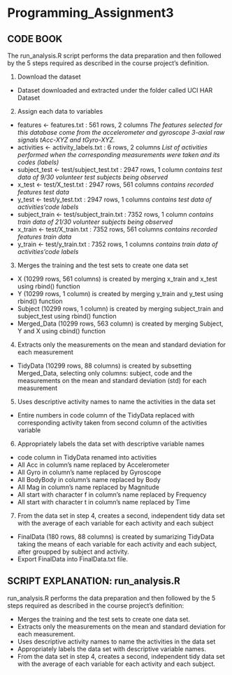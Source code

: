 # Programming_Assignment3

## CODE BOOK

The run_analysis.R script performs the data preparation and then followed by the 5 steps required as described in the course project’s definition.

1. Download the dataset
* Dataset downloaded and extracted under the folder called UCI HAR Dataset

2. Assign each data to variables
* features <- features.txt : 561 rows, 2 columns
_The features selected for this database come from the accelerometer and gyroscope 3-axial raw signals tAcc-XYZ and tGyro-XYZ._
* activities <- activity_labels.txt : 6 rows, 2 columns
_List of activities performed when the corresponding measurements were taken and its codes (labels)_
* subject_test <- test/subject_test.txt : 2947 rows, 1 column
_contains test data of 9/30 volunteer test subjects being observed_
* x_test <- test/X_test.txt : 2947 rows, 561 columns
_contains recorded features test data_
* y_test <- test/y_test.txt : 2947 rows, 1 columns
_contains test data of activities’code labels_
* subject_train <- test/subject_train.txt : 7352 rows, 1 column
_contains train data of 21/30 volunteer subjects being observed_
* x_train <- test/X_train.txt : 7352 rows, 561 columns
_contains recorded features train data_
* y_train <- test/y_train.txt : 7352 rows, 1 columns
_contains train data of activities’code labels_

3. Merges the training and the test sets to create one data set
* X (10299 rows, 561 columns) is created by merging x_train and x_test using rbind() function
* Y (10299 rows, 1 column) is created by merging y_train and y_test using rbind() function
* Subject (10299 rows, 1 column) is created by merging subject_train and subject_test using rbind() function
* Merged_Data (10299 rows, 563 column) is created by merging Subject, Y and X using cbind() function

4. Extracts only the measurements on the mean and standard deviation for each measurement
* TidyData (10299 rows, 88 columns) is created by subsetting Merged_Data, selecting only columns: subject, code and the measurements on the mean and standard deviation (std) for each measurement

5. Uses descriptive activity names to name the activities in the data set
* Entire numbers in code column of the TidyData replaced with corresponding activity taken from second column of the activities variable

6. Appropriately labels the data set with descriptive variable names
* code column in TidyData renamed into activities
* All Acc in column’s name replaced by Accelerometer
* All Gyro in column’s name replaced by Gyroscope
* All BodyBody in column’s name replaced by Body
* All Mag in column’s name replaced by Magnitude
* All start with character f in column’s name replaced by Frequency
* All start with character t in column’s name replaced by Time

7. From the data set in step 4, creates a second, independent tidy data set with the average of each variable for each activity and each subject
* FinalData (180 rows, 88 columns) is created by sumarizing TidyData taking the means of each variable for each activity and each subject, after groupped by subject and activity.
* Export FinalData into FinalData.txt file.



## SCRIPT EXPLANATION: run_analysis.R

run_analysis.R performs the data preparation and then followed by the 5 steps required as described in the course project’s definition:
* Merges the training and the test sets to create one data set.
* Extracts only the measurements on the mean and standard deviation for each measurement.
* Uses descriptive activity names to name the activities in the data set
* Appropriately labels the data set with descriptive variable names.
* From the data set in step 4, creates a second, independent tidy data set with the average of each variable for each activity and each subject.

